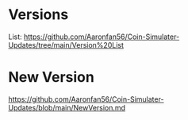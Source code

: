 # Versions

List: https://github.com/Aaronfan56/Coin-Simulater-Updates/tree/main/Version%20List

# New Version

https://github.com/Aaronfan56/Coin-Simulater-Updates/blob/main/NewVersion.md
